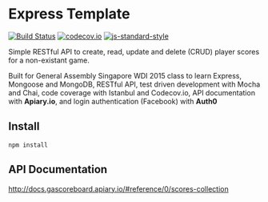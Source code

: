 # Express Template
[![Build Status](https://travis-ci.org/tongrhj/express-test.svg?branch=master)](https://travis-ci.org/tongrhj/express-test) [![codecov.io](https://codecov.io/github/tongrhj/express-test/coverage.svg?branch=master)](https://codecov.io/github/tongrhj/express-test?branch=master)
[![js-standard-style](https://img.shields.io/badge/code%20style-standard-green.svg?style=flat-square)](https://github.com/feross/standard)

Simple RESTful API to create, read, update and delete (CRUD) player scores for a non-existant game.

Built for General Assembly Singapore WDI 2015 class to learn Express, Mongoose and MongoDB, RESTful API, test driven development with Mocha and Chai, code coverage with Istanbul and Codecov.io, API documentation with **Apiary.io**, and login authentication (Facebook) with **Auth0**

## Install
```
npm install
```

## API Documentation

http://docs.gascoreboard.apiary.io/#reference/0/scores-collection
